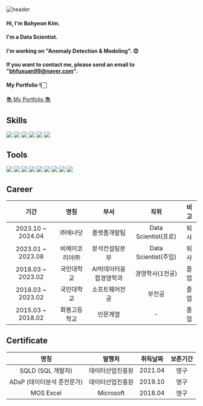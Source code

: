 ![header](https://capsule-render.vercel.app/api?type=waving&color=auto&height=300&section=header&text=This&nbsp;is&nbsp;Bohyeon's&nbsp;GitHub!&fontSize=60)

#### Hi, I'm Bohyeon Kim.
#### I'm a Data Scientist.
#### I'm working on "Anomaly Detection & Modeling". 😊
#### If you want to contact me, please send an email to "bhfuxuan99@naver.com".
#### My Portfolio 👇🏻
[📚 My Portfolio 📚](https://amenable-beaufort-40f.notion.site/Bohyeon-Kim-5950a4cdff1f4e9382e18f5ebe07e9af?pvs=4)

## Skills
<img src="https://img.shields.io/badge/Python-3766AB?style=flat-square&logo=Python&logoColor=white"/></a> <img src="https://img.shields.io/badge/Pytorch-EE4C2C?style=flat-square&logo=Pytorch&logoColor=white"/> <img src="https://img.shields.io/badge/TensorFlow-FF6F00?style=flat-square&logo=TensorFlow&logoColor=white"/> <img src="https://img.shields.io/badge/Keras-D00000?style=flat-square&logo=Keras&logoColor=white"/>
<img src="https://img.shields.io/badge/R-276DC3?style=flat-square&logo=R&logoColor=white"/>
<img src="https://img.shields.io/badge/Java-007396?style=flat-square&logo=Java&logoColor=white"/>

## Tools
<img src="https://img.shields.io/badge/Anaconda-44A833?style=flat-square&logo=Anaconda&logoColor=white"/> <img src="https://img.shields.io/badge/Jupyter-F37626?style=flat-square&logo=Jupyter&logoColor=white"/> <img src="https://img.shields.io/badge/Google Colab-F9AB00?style=flat-square&logo=Google Colab&logoColor=white"/> <img src="https://img.shields.io/badge/PyCharm-000000?style=flat-square&logo=PyCharm&logoColor=white"/> <img src="https://img.shields.io/badge/VSCode-007ACC?style=flat-square&logo=Visual Studio Code&logoColor=white"/>
<img src="https://img.shields.io/badge/Eclipse IDE-2C2255?style=flat-square&logo=Eclipse IDE&logoColor=white"/>
<img src="https://img.shields.io/badge/Qgis-589632?style=flat-square&logo=Qgis&logoColor=white"/></a>
<img src="https://img.shields.io/badge/GitHub-181717?style=flat-square&logo=GitHub&logoColor=white"/></a>
<img src="https://img.shields.io/badge/Slack-4A154B?style=flat-square&logo=Slack&logoColor=white"/> </a>

## Career
|기간|명칭|부서|직위|비고|
|:---:|:---:|:---:|:---:|:---:|
|2023.10 ~ 2024.04|㈜에너닷|플랫폼개발팀|Data Scientist(프로)|퇴사|
|2023.01 ~ 2023.08|비에이코리아㈜|분석컨설팅본부|Data Scientist(주임)|퇴사|
|2018.03 ~ 2023.02|국민대학교|AI빅데이터융합경영학과|경영학사(1전공)|졸업|
|2018.03 ~ 2023.02|국민대학교|소프트웨어전공|부전공|졸업|
|2015.03 ~ 2018.02|화봉고등학교|인문계열|-|졸업|

## Certificate
|명칭|발행처|취득날짜|보존기간|
|:---:|:---:|:---:|:---:|
|SQLD (SQL 개발자)|데이터산업진흥원|2021.04|영구|
|ADsP (데이터분석 준전문가)|데이터산업진흥원|2019.10|영구|
|MOS Excel|Microsoft|2018.04|영구|
